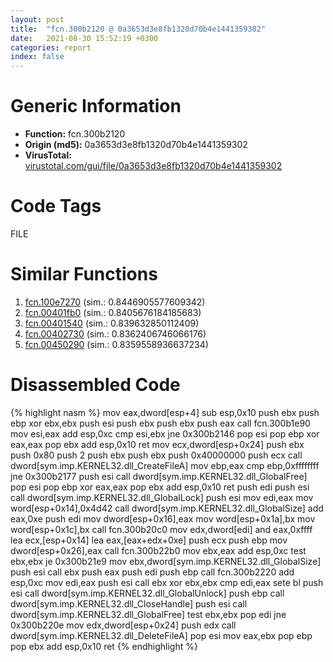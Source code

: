 ```yaml
---
layout: post
title:  "fcn.300b2120 @ 0a3653d3e8fb1320d70b4e1441359302"
date:   2021-08-30 15:52:19 +0300
categories: report
index: false
---
```


# Generic Information
- **Function:** fcn.300b2120
- **Origin (md5):** 0a3653d3e8fb1320d70b4e1441359302
- **VirusTotal:** [virustotal.com/gui/file/0a3653d3e8fb1320d70b4e1441359302][virustotal_ref]

# Code Tags
<span class="tag" id="FILE">FILE</span>


# Similar Functions

1. [fcn.100e7270][similar_1_ref] (sim.: 0.8446905577609342)
2. [fcn.00401fb0][similar_2_ref] (sim.: 0.8405676184185683)
3. [fcn.00401540][similar_3_ref] (sim.: 0.839632850112409)
4. [fcn.00402730][similar_4_ref] (sim.: 0.8362406746066176)
5. [fcn.00450290][similar_5_ref] (sim.: 0.8359558936637234)


# Disassembled Code

{% highlight nasm %}
mov eax,dword[esp+4]
sub esp,0x10
push ebx
push ebp
xor ebx,ebx
push esi
push ebx
push ebx
push eax
call fcn.300b1e90
mov esi,eax
add esp,0xc
cmp esi,ebx
jne 0x300b2146
pop esi
pop ebp
xor eax,eax
pop ebx
add esp,0x10
ret 
mov ecx,dword[esp+0x24]
push ebx
push 0x80
push 2
push ebx
push ebx
push 0x40000000
push ecx
call dword[sym.imp.KERNEL32.dll_CreateFileA]
mov ebp,eax
cmp ebp,0xffffffff
jne 0x300b2177
push esi
call dword[sym.imp.KERNEL32.dll_GlobalFree]
pop esi
pop ebp
xor eax,eax
pop ebx
add esp,0x10
ret 
push edi
push esi
call dword[sym.imp.KERNEL32.dll_GlobalLock]
push esi
mov edi,eax
mov word[esp+0x14],0x4d42
call dword[sym.imp.KERNEL32.dll_GlobalSize]
add eax,0xe
push edi
mov dword[esp+0x16],eax
mov word[esp+0x1a],bx
mov word[esp+0x1c],bx
call fcn.300b20c0
mov edx,dword[edi]
and eax,0xffff
lea ecx,[esp+0x14]
lea eax,[eax+edx+0xe]
push ecx
push ebp
mov dword[esp+0x26],eax
call fcn.300b22b0
mov ebx,eax
add esp,0xc
test ebx,ebx
je 0x300b21e9
mov ebx,dword[sym.imp.KERNEL32.dll_GlobalSize]
push esi
call ebx
push eax
push edi
push ebp
call fcn.300b2220
add esp,0xc
mov edi,eax
push esi
call ebx
xor ebx,ebx
cmp edi,eax
sete bl
push esi
call dword[sym.imp.KERNEL32.dll_GlobalUnlock]
push ebp
call dword[sym.imp.KERNEL32.dll_CloseHandle]
push esi
call dword[sym.imp.KERNEL32.dll_GlobalFree]
test ebx,ebx
pop edi
jne 0x300b220e
mov edx,dword[esp+0x24]
push edx
call dword[sym.imp.KERNEL32.dll_DeleteFileA]
pop esi
mov eax,ebx
pop ebp
pop ebx
add esp,0x10
ret 
{% endhighlight %}


[similar_1_ref]: /report/fcn.100e7270@8761fe5e7bef67f1579f600248f8f0cc
[similar_2_ref]: /report/fcn.00401fb0@fac4f0be03ac37bd8be7ef737cdcee10
[similar_3_ref]: /report/fcn.00401540@d4e56c7d970c209a3a2b3c4b4cc5e586
[similar_4_ref]: /report/fcn.00402730@fac4f0be03ac37bd8be7ef737cdcee10
[similar_5_ref]: /report/fcn.00450290@ec199daf84c7d2c754bb8d013dd4880e
[virustotal_ref]: https://www.virustotal.com/gui/file/0a3653d3e8fb1320d70b4e1441359302